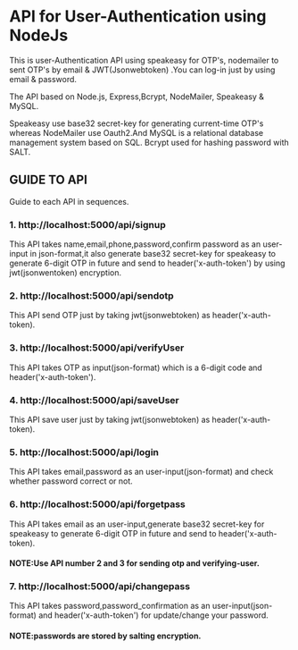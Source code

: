 # API for User-Authentication using NodeJs

This is user-Authentication API using speakeasy for OTP's, nodemailer to sent OTP's by email & JWT(Jsonwebtoken) .You can log-in just by using email & password.

The API based on Node.js, Express,Bcrypt, NodeMailer, Speakeasy & MySQL.

Speakeasy use base32 secret-key for generating current-time OTP's whereas NodeMailer use Oauth2.And MySQL is a relational database management system based on SQL.
Bcrypt used for hashing password with SALT.

## GUIDE TO API

Guide to each API in sequences.

### 1. http://localhost:5000/api/signup

This API takes name,email,phone,password,confirm password as an user-input in json-format,it also generate base32 secret-key for speakeasy to generate 6-digit OTP in future and send to header('x-auth-token') by using jwt(jsonwentoken) encryption.

### 2. http://localhost:5000/api/sendotp

This API send OTP just by taking jwt(jsonwebtoken) as header('x-auth-token).

### 3. http://localhost:5000/api/verifyUser

This API takes OTP as input(json-format) which is a 6-digit code and header('x-auth-token').

### 4. http://localhost:5000/api/saveUser

This API save user just by taking jwt(jsonwebtoken) as header('x-auth-token).

### 5. http://localhost:5000/api/login

This API takes email,password as an user-input(json-format) and check whether password correct or not.

### 6. http://localhost:5000/api/forgetpass

This API takes email as an user-input,generate base32 secret-key for speakeasy to generate 6-digit OTP in future and send to header('x-auth-token).
#### NOTE:Use API number 2 and 3 for sending otp and verifying-user.

### 7. http://localhost:5000/api/changepass

This API takes password,password_confirmation as an user-input(json-format) and header('x-auth-token') for update/change your password.
#### NOTE:passwords are stored by salting encryption.

